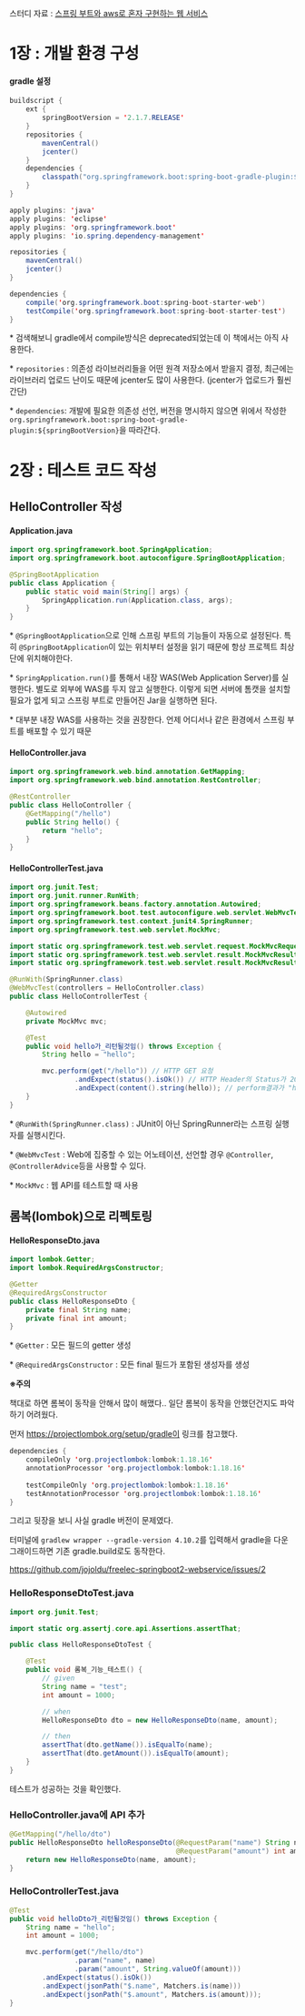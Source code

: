 스터디 자료 : [스프링 부트와 aws로 혼자 구현하는 웹 서비스](http://www.yes24.com/Product/Goods/83849117)



# 1장 : 개발 환경 구성

#### gradle 설정

```java
buildscript {
    ext {
        springBootVersion = '2.1.7.RELEASE'
    }
    repositories {
        mavenCentral()
        jcenter()
    }
    dependencies {
        classpath("org.springframework.boot:spring-boot-gradle-plugin:${springBootVersion}")
    }
}

apply plugins: 'java'
apply plugins: 'eclipse'
apply plugins: 'org.springframework.boot'
apply plugins: 'io.spring.dependency-management'

repositories {
    mavenCentral()
    jcenter()
}

dependencies {
    compile('org.springframework.boot:spring-boot-starter-web')
    testCompile('org.springframework.boot:spring-boot-starter-test')
}
```

\* 검색해보니 gradle에서 compile방식은 deprecated되었는데 이 책에서는 아직 사용한다.

\* `repositories` : 의존성 라이브러리들을 어떤 원격 저장소에서 받을지 결정, 최근에는 라이브러리 업로드 난이도 때문에 jcenter도 많이 사용한다. (jcenter가 업로드가 훨씬 간단)

\* `dependencies`: 개발에 필요한 의존성 선언, 버전을 명시하지 않으면 위에서 작성한 `org.springframework.boot:spring-boot-gradle-plugin:${springBootVersion}`을 따라간다.



# 2장 : 테스트 코드 작성

## HelloController 작성

#### Application.java

```java
import org.springframework.boot.SpringApplication;
import org.springframework.boot.autoconfigure.SpringBootApplication;

@SpringBootApplication
public class Application {
    public static void main(String[] args) {
        SpringApplication.run(Application.class, args);
    }
}
```

\* `@SpringBootApplication`으로 인해 스프링 부트의 기능들이 자동으로 설정된다. 특히 `@SpringBootApplication`이 있는 위치부터 설정을 읽기 때문에 항상 프로젝트 최상단에 위치해야한다.

\* `SpringApplication.run()`를 통해서 내장 WAS(Web Application Server)를 실행한다. 별도로 외부에 WAS를 두지 않고 실행한다. 이렇게 되면 서버에 톰캣을 설치할 필요가 없게 되고 스프링 부트로 만들어진 Jar을 실행하면 된다.

\* 대부분 내장 WAS를 사용하는 것을 권장한다. 언제 어디서나 같은 환경에서 스프링 부트를 배포할 수 있기 때문

#### HelloController.java

```java
import org.springframework.web.bind.annotation.GetMapping;
import org.springframework.web.bind.annotation.RestController;

@RestController
public class HelloController {
    @GetMapping("/hello")
    public String hello() {
        return "hello";
    }
}
```

#### HelloControllerTest.java

```java
import org.junit.Test;
import org.junit.runner.RunWith;
import org.springframework.beans.factory.annotation.Autowired;
import org.springframework.boot.test.autoconfigure.web.servlet.WebMvcTest;
import org.springframework.test.context.junit4.SpringRunner;
import org.springframework.test.web.servlet.MockMvc;

import static org.springframework.test.web.servlet.request.MockMvcRequestBuilders.get;
import static org.springframework.test.web.servlet.result.MockMvcResultMatchers.content;
import static org.springframework.test.web.servlet.result.MockMvcResultMatchers.status;

@RunWith(SpringRunner.class)
@WebMvcTest(controllers = HelloController.class)
public class HelloControllerTest {

    @Autowired
    private MockMvc mvc;

    @Test
    public void hello가_리턴될것임() throws Exception {
        String hello = "hello";

        mvc.perform(get("/hello")) // HTTP GET 요청
                .andExpect(status().isOk()) // HTTP Header의 Status가 200인지 검증
                .andExpect(content().string(hello)); // perform결과가 "hello"인지 검증
    }
}
```

\* `@RunWith(SpringRunner.class)` : JUnit이 아닌 SpringRunner라는 스프링 실행자를 실행시킨다.

\* `@WebMvcTest` : Web에 집중할 수 있는 어노테이션, 선언할 경우 `@Controller`, `@ControllerAdvice`등을 사용할 수 있다.

\* `MockMvc` : 웹 API를 테스트할 때 사용



## 롬복(lombok)으로 리펙토링

#### HelloResponseDto.java

```java
import lombok.Getter;
import lombok.RequiredArgsConstructor;

@Getter
@RequiredArgsConstructor
public class HelloResponseDto {
    private final String name;
    private final int amount;
}
```

\* `@Getter` : 모든 필드의 getter 생성

\* `@RequiredArgsConstructor` : 모든 final 필드가 포함된 생성자를 생성

**※주의**

책대로 하면 롬복이 동작을 안해서 많이 해맸다.. 일단 롬복이 동작을 안했던건지도 파악하기 어려웠다.

먼저 https://projectlombok.org/setup/gradle이 링크를 참고했다.

```java
dependencies {
	compileOnly 'org.projectlombok:lombok:1.18.16'
	annotationProcessor 'org.projectlombok:lombok:1.18.16'
	
	testCompileOnly 'org.projectlombok:lombok:1.18.16'
	testAnnotationProcessor 'org.projectlombok:lombok:1.18.16'
}
```

그리고 뒷장을 보니 사실 gradle 버전이 문제였다.

터미널에 `gradlew wrapper --gradle-version 4.10.2`를 입력해서 gradle을 다운그래이드하면 기존 gradle.build로도 동작한다.

https://github.com/jojoldu/freelec-springboot2-webservice/issues/2

### HelloResponseDtoTest.java

```java
import org.junit.Test;

import static org.assertj.core.api.Assertions.assertThat;

public class HelloResponseDtoTest {

    @Test
    public void 롬복_기능_테스트() {
        // given
        String name = "test";
        int amount = 1000;

        // when
        HelloResponseDto dto = new HelloResponseDto(name, amount);

        // then
        assertThat(dto.getName()).isEqualTo(name);
        assertThat(dto.getAmount()).isEqualTo(amount);
    }
}
```

테스트가 성공하는 것을 확인했다.

### HelloController.java에 API 추가

```java
@GetMapping("/hello/dto")
public HelloResponseDto helloResponseDto(@RequestParam("name") String name,
                                         @RequestParam("amount") int amount) {
    return new HelloResponseDto(name, amount);
}
```

### HelloControllerTest.java

```java
@Test
public void helloDto가_리턴될것임() throws Exception {
    String name = "hello";
    int amount = 1000;

    mvc.perform(get("/hello/dto")
                .param("name", name)
                .param("amount", String.valueOf(amount)))
        .andExpect(status().isOk())
        .andExpect(jsonPath("$.name", Matchers.is(name)))
        .andExpect(jsonPath("$.amount", Matchers.is(amount)));
}
```



